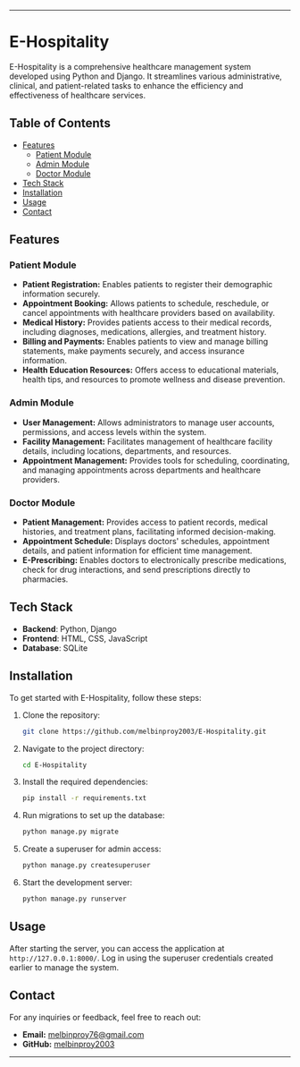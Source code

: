 
---

# E-Hospitality

E-Hospitality is a comprehensive healthcare management system developed using Python and Django. It streamlines various administrative, clinical, and patient-related tasks to enhance the efficiency and effectiveness of healthcare services.

## Table of Contents

- [Features](#features)
  - [Patient Module](#patient-module)
  - [Admin Module](#admin-module)
  - [Doctor Module](#doctor-module)
- [Tech Stack](#Tech-Stack)
- [Installation](#installation)
- [Usage](#usage)
- [Contact](#contact)

## Features

### Patient Module

- **Patient Registration:** Enables patients to register their demographic information securely.
- **Appointment Booking:** Allows patients to schedule, reschedule, or cancel appointments with healthcare providers based on availability.
- **Medical History:** Provides patients access to their medical records, including diagnoses, medications, allergies, and treatment history.
- **Billing and Payments:** Enables patients to view and manage billing statements, make payments securely, and access insurance information.
- **Health Education Resources:** Offers access to educational materials, health tips, and resources to promote wellness and disease prevention.

### Admin Module

- **User Management:** Allows administrators to manage user accounts, permissions, and access levels within the system.
- **Facility Management:** Facilitates management of healthcare facility details, including locations, departments, and resources.
- **Appointment Management:** Provides tools for scheduling, coordinating, and managing appointments across departments and healthcare providers.

### Doctor Module

- **Patient Management:** Provides access to patient records, medical histories, and treatment plans, facilitating informed decision-making.
- **Appointment Schedule:** Displays doctors' schedules, appointment details, and patient information for efficient time management.
- **E-Prescribing:** Enables doctors to electronically prescribe medications, check for drug interactions, and send prescriptions directly to pharmacies.

## Tech Stack

- **Backend**: Python, Django
- **Frontend**: HTML, CSS, JavaScript
- **Database**: SQLite

## Installation

To get started with E-Hospitality, follow these steps:

1. Clone the repository:
   ```sh
   git clone https://github.com/melbinproy2003/E-Hospitality.git
   ```
2. Navigate to the project directory:
   ```sh
   cd E-Hospitality
   ```
3. Install the required dependencies:
   ```sh
   pip install -r requirements.txt
   ```
4. Run migrations to set up the database:
   ```sh
   python manage.py migrate
   ```
5. Create a superuser for admin access:
   ```sh
   python manage.py createsuperuser
   ```
6. Start the development server:
   ```sh
   python manage.py runserver
   ```

## Usage

After starting the server, you can access the application at `http://127.0.0.1:8000/`. Log in using the superuser credentials created earlier to manage the system.

## Contact

For any inquiries or feedback, feel free to reach out:

- **Email:** melbinproy76@gmail.com
- **GitHub:** [melbinproy2003](https://github.com/melbinproy2003)

---
